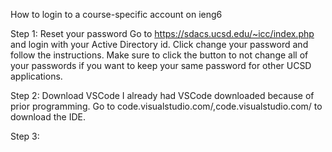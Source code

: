 How to login to a course-specific account on ieng6

Step 1: Reset your password
Go to https://sdacs.ucsd.edu/~icc/index.php and login with your Active Directory id. Click change your password and follow the instructions.
Make sure to click the button to not change all of your passwords if you want to keep your same password for other UCSD applications.

Step 2: Download VSCode
I already had VSCode downloaded because of prior programming. Go to code.visualstudio.com/,code.visualstudio.com/ to download the IDE.

Step 3: 
